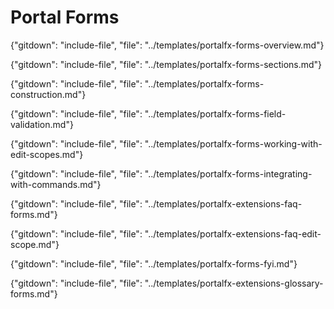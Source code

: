# Portal Forms

{"gitdown": "include-file", "file": "../templates/portalfx-forms-overview.md"}

{"gitdown": "include-file", "file": "../templates/portalfx-forms-sections.md"}

{"gitdown": "include-file", "file": "../templates/portalfx-forms-construction.md"}

{"gitdown": "include-file", "file": "../templates/portalfx-forms-field-validation.md"}

{"gitdown": "include-file", "file": "../templates/portalfx-forms-working-with-edit-scopes.md"}

{"gitdown": "include-file", "file": "../templates/portalfx-forms-integrating-with-commands.md"}

{"gitdown": "include-file", "file": "../templates/portalfx-extensions-faq-forms.md"}

{"gitdown": "include-file", "file": "../templates/portalfx-extensions-faq-edit-scope.md"}

{"gitdown": "include-file", "file": "../templates/portalfx-forms-fyi.md"}

{"gitdown": "include-file", "file": "../templates/portalfx-extensions-glossary-forms.md"}
